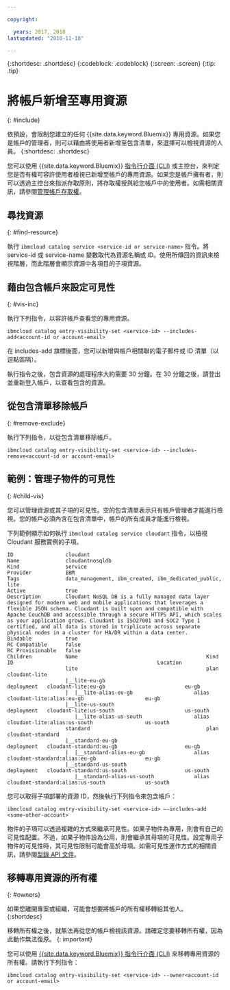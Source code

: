 ```yaml
---

copyright:

  years: 2017, 2018
lastupdated: "2018-11-18"

---
```


{:shortdesc: .shortdesc}
{:codeblock: .codeblock}
{:screen: .screen}
{:tip: .tip}

# 將帳戶新增至專用資源
{: #include}

依預設，會限制您建立的任何 {{site.data.keyword.Bluemix}} 專用資源。如果您是帳戶的管理者，則可以藉由將使用者新增至包含清單，來選擇可以檢視資源的人員。
{:shortdesc: .shortdesc}

您可以使用 {{site.data.keyword.Bluemix}} [指令行介面 (CLI)](/docs/cli/reference/ibmcloud/bx_cli.html#bluemix_catalog_entry_visibility_set) 或主控台，來判定您是否有權可容許使用者檢視已新增至帳戶的專用資源。如果您是帳戶擁有者，則可以透過主控台來指派存取原則，將存取權授與給您帳戶中的使用者。如需相關資訊，請參閱[管理帳戶存取權](access.html)。

## 尋找資源
{: #find-resource}

執行 `ibmcloud catalog service <service-id or service-name>` 指令。將 service-id 或 service-name 變數取代為資源名稱或 ID。使用所傳回的資訊來檢視階層，而此階層會顯示資源中各項目的子項資源。

## 藉由包含帳戶來設定可見性
{: #vis-inc}

執行下列指令，以容許帳戶查看您的專用資源。

`ibmcloud catalog entry-visibility-set <service-id> --includes-add<account-id or account-email>`

在 includes-add 旗標後面，您可以新增與帳戶相關聯的電子郵件或 ID 清單（以逗點區隔）。

執行指令之後，包含資源的處理程序大約需要 30 分鐘。在 30 分鐘之後，請登出並重新登入帳戶，以查看包含的資源。

## 從包含清單移除帳戶
{: #remove-exclude}

執行下列指令，以從包含清單移除帳戶。

`ibmcloud catalog entry-visibility-set <service-id> --includes-remove<account-id or account-email>`

## 範例：管理子物件的可見性
{: #child-vis}

您可以管理資源或其子項的可見性。空的包含清單表示只有帳戶管理者才能進行檢視。您的帳戶必須內含在包含清單中，帳戶的所有成員才能進行檢視。

下列範例顯示如何執行 `ibmcloud catalog service cloudant` 指令，以檢視 Cloudant 服務實例的子項。

```
ID                 cloudant
Name               cloudantnosqldb
Kind               service
Provider           IBM
Tags               data_management, ibm_created, ibm_dedicated_public, lite
Active             true
Description        Cloudant NoSQL DB is a fully managed data layer designed for modern web and mobile applications that leverages a flexible JSON schema. Cloudant is built upon and compatible with Apache CouchDB and accessible through a secure HTTPS API, which scales as your application grows. Cloudant is ISO27001 and SOC2 Type 1 certified, and all data is stored in triplicate across separate physical nodes in a cluster for HA/DR within a data center.
Bindable           true
RC Compatible      false
RC Provisionable   false
Children           Name                                          Kind         ID                                               Location
                   lite                                          plan         cloudant-lite
                   |__lite-eu-gb                             deployment   cloudant-lite:eu-gb                          eu-gb
                   |  |__lite-alias-eu-gb                    alias        cloudant-lite:alias:eu-gb                    eu-gb
                   |__lite-us-south                          deployment   cloudant-lite:us-south                       us-south
                      |__lite-alias-us-south                 alias        cloudant-lite:alias:us-south                 us-south
                   standard                                      plan         cloudant-standard
                   |__standard-eu-gb                         deployment   cloudant-standard:eu-gb                      eu-gb
                   |  |__standard-alias-eu-gb                alias        cloudant-standard:alias:eu-gb                eu-gb
                   |__standard-us-south                      deployment   cloudant-standard:us-south                   us-south
                      |__standard-alias-us-south             alias        cloudant-standard:alias:us-south             us-south
```

您可以取得子項部署的資源 ID，然後執行下列指令來包含帳戶：

`ibmcloud catalog entry-visibility-set <service-id> —-includes-add <some-other-account>`

物件的子項可以透過複雜的方式來繼承可見性。如果子物件為專用，則會有自己的可見性配置。不過，如果子物件設為公用，則會繼承其母項的可見性。設定專用子物件的可見性時，其可見性限制可能會高於母項。如需可見性運作方式的相關資訊，請參閱[型錄 API 文件](https://{DomainName}/apidocs/globalcatalog)。

## 移轉專用資源的所有權
{: #owners}

如果您離開專案或組織，可能會想要將帳戶的所有權移轉給其他人。
{:shortdesc}

移轉所有權之後，就無法再從您的帳戶檢視該資源。請確定您要移轉所有權，因為此動作無法復原。
{: important}

您可以使用 [{{site.data.keyword.Bluemix}} 指令行介面 (CLI)](/docs/cli/reference/ibmcloud/bx_cli.html#ibmcloud_commands_settings) 來移轉專用資源的所有權。請執行下列指令：

`ibmcloud catalog entry-visibility-set <service-id> --owner<account-id or account-email>`
